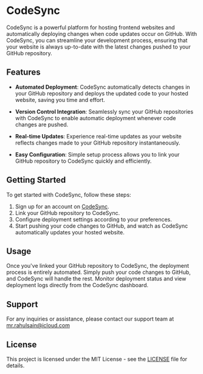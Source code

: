 # CodeSync

CodeSync is a powerful platform for hosting frontend websites and automatically deploying changes when code updates occur on GitHub. With CodeSync, you can streamline your development process, ensuring that your website is always up-to-date with the latest changes pushed to your GitHub repository.

## Features

- **Automated Deployment**: CodeSync automatically detects changes in your GitHub repository and deploys the updated code to your hosted website, saving you time and effort.
  
- **Version Control Integration**: Seamlessly sync your GitHub repositories with CodeSync to enable automatic deployment whenever code changes are pushed.

- **Real-time Updates**: Experience real-time updates as your website reflects changes made to your GitHub repository instantaneously.

- **Easy Configuration**: Simple setup process allows you to link your GitHub repository to CodeSync quickly and efficiently.

## Getting Started

To get started with CodeSync, follow these steps:

1. Sign up for an account on [CodeSync](https://www.example.com).
2. Link your GitHub repository to CodeSync.
3. Configure deployment settings according to your preferences.
4. Start pushing your code changes to GitHub, and watch as CodeSync automatically updates your hosted website.

## Usage

Once you've linked your GitHub repository to CodeSync, the deployment process is entirely automated. Simply push your code changes to GitHub, and CodeSync will handle the rest. Monitor deployment status and view deployment logs directly from the CodeSync dashboard.

## Support

For any inquiries or assistance, please contact our support team at mr.rahulsain@icloud.com

## License

This project is licensed under the MIT License - see the [LICENSE](LICENSE) file for details.


